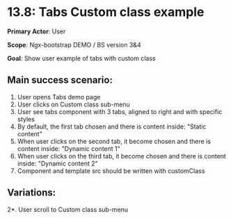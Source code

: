13.8: Tabs Custom class example
===============================
**Primary Actor**: User

**Scope**: Ngx-bootstrap DEMO / BS version 3&4

**Goal**: Show user example of tabs with custom class

Main success scenario:
----------------------
1. User opens Tabs demo page
2. User clicks on Custom class sub-menu
3. User see tabs component with 3 tabs, aligned to right and with specific styles
4. By default, the first tab chosen and there is content inside: "Static content"
5. When user clicks on the second tab, it become chosen and there is content inside: "Dynamic content 1"
6. When user clicks on the third tab, it become chosen and there is content inside: "Dynamic content 2"
7. Component and template src should be written with customClass

Variations:
-----------
2*. User scroll to Custom class sub-menu
